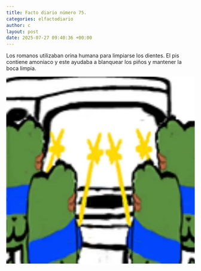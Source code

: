 ```yaml
---
title: Facto diario número 75.
categories: elfactodiario
author: c
layout: post
date: 2025-07-27 09:40:36 +00:00
---
```

Los romanos utilizaban orina humana para limpiarse los dientes. El pis contiene amoniaco y este ayudaba a blanquear los piños y mantener la boca limpia.

![2025_07_27_09_47_51_untitled-1.webp](/assets/2025_07_27_09_47_51_untitled-1.webp)
